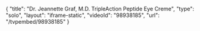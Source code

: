 {
    "title": "Dr. Jeannette Graf, M.D. TripleAction Peptide Eye Creme",
    "type": "solo",
    "layout": "iframe-static",
    "videoId": "98938185",
    "url": "\/tvpembed\/98938185"
}